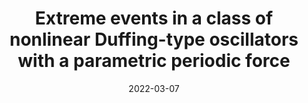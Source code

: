 ---
title: "Extreme events in a class of nonlinear Duffing-type oscillators with a parametric periodic force"
collection: publications
permalink: /publication/2022-03-07-paper-title-number-22
excerpt: 'Abstract: Extreme events happen when a system is far from the expectation and normal region, which are common in many practical problems, such as climate and engineering systems. It will affect the accuracy and damage the reliability, or even lead to a collapse of the system. In this work, extreme events are studied in a class of generalized nonlinear Duffing-type oscillators with a parametric periodic force. The occurrence mechanism, description methods and risk of extreme events are discussed. We find that the tail probability of the state response is large when extreme events occur frequently. This indicates that the dynamic structure enables the system to reach a rather far position, for which the varying of the potential function provides a possible underlying explanation for this phenomenon. In addition, the effects of the amplitude and the frequency are investigated to quantify the extreme events. With the metrics of inter-event interval (IEI), mean of IEI, survival probability function, and hazard rate function, the risk of extreme events is characterized. The obtained results not only quantitatively give the characteristics of extreme events in a class of generalized Duffing-type oscillators, but also assess the risk of extreme events, which can provide theoretical guidance for the design and fabrication of micro-electromechanical components.'
date: 2022-03-07
venue: 'The European Physical Journal Plus'
paperurl: 'https://doi.org/10.1140/epjp/s13360-022-02530-z'
citation: 'Zhao D, Li Y, Xu Y, et al. Extreme events in a class of nonlinear Duffing-type oscillators with a parametric periodic force[J]. The European Physical Journal Plus, 2022, 137(3): 314.'
---
